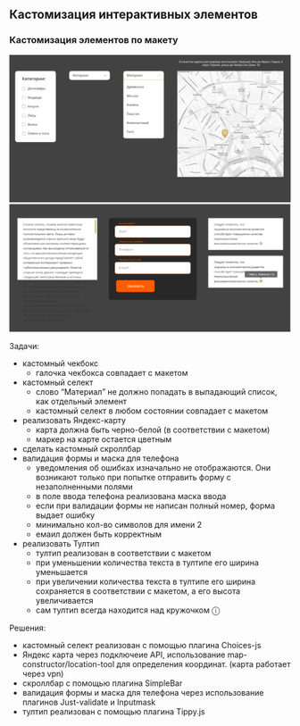## Кастомизация интерактивных элементов

### Кастомизация элементов по макету 

![](https://github.com/Garimovich-Polina/projects/blob/master/extra_resources/castom.png?raw=true)
![](https://github.com/Garimovich-Polina/projects/blob/master/extra_resources/castom2.png?raw=true)


Задачи:
+ кастомный чекбокс
    + галочка чекбокса совпадает с макетом
+ кастомный селект
    + слово “Материал” не должно попадать в выпадающий список, как отдельный элемент
    + кастомный селект в любом состоянии совпадает с макетом
+ реализовать Яндекс-карту 
    + карта должна быть черно-белой (в соответствии с макетом)
    + маркер на карте остается цветным
+ сделать кастомный скроллбар
+ валидация формы и маска для телефона
    + уведомления об ошибках изначально не отображаются. Они возникают только при попытке отправить форму с незаполненными полями
    + в поле ввода телефона реализована маска ввода
    + если при валидации формы не написан полный номер, форма выдает ошибку
    + минимально кол-во символов для имени 2 
    + емаил должен быть корректным 
+ реализовать Тултип
    + тултип реализован в соответствии с макетом
    + при уменьшении количества текста в тултипе его ширина уменьшается
    + при увеличении количества текста в тултипе его ширина сохраняется в соответствии с макетом, а его высота увеличивается
    + сам тултип всегда находится над кружочком ⓘ

Решения: 
+ кастомный селект реализован с помощью плагина Choices-js
+ Яндекс карта через подключеие API, использование map-constructor/location-tool для определения координат. (карта работает через vpn)
+ скроллбар с помощью плагина SimpleBar
+ валидация формы и маска для телефона через использование плагинов Just-validate и Inputmask
+ тултип реализован с помощью плагина Tippy.js
